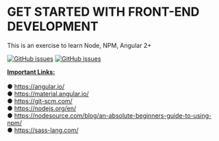 # GET STARTED WITH FRONT-END DEVELOPMENT
This is an exercise to learn Node, NPM, Angular 2+

<a href="https://github.com/chaurasia-namrata/get_started_with_frontend_webdev/issues">
        <img alt="GitHub issues" src="https://img.shields.io/github/issues/chaurasia-namrata/get_started_with_frontend_webdev"></a>

<a href="https://img.shields.io/static/v1?label=node&message=14.15.5&color=orange">
        <img alt="GitHub issues" src="https://img.shields.io/static/v1?label=node&message=14.15.5&color=orange"></a>
        
<b><u>Important Links:</u></b><br><br>
● https://angular.io/<br>
● https://material.angular.io/<br>
● https://git-scm.com/<br>
● https://nodejs.org/en/<br>
● https://nodesource.com/blog/an-absolute-beginners-guide-to-using-npm/<br>
● https://sass-lang.com/<br>


